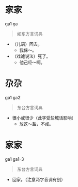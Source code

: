 # 家家
ga1 ga
> 如东方言词典
- （儿语）回去。
  - 我俫～。
- （戏谑说法）死了。
  - 他己经～啊。

# 尕尕
ga1 ga2
> 东台方言词典
- 很小或很少（此字受盐城话影响）
  - 放这～盐，不咸。

# 家家
ga1 ga1-3
> 东台方言词典
- 回家。（注意两字音调有别）
